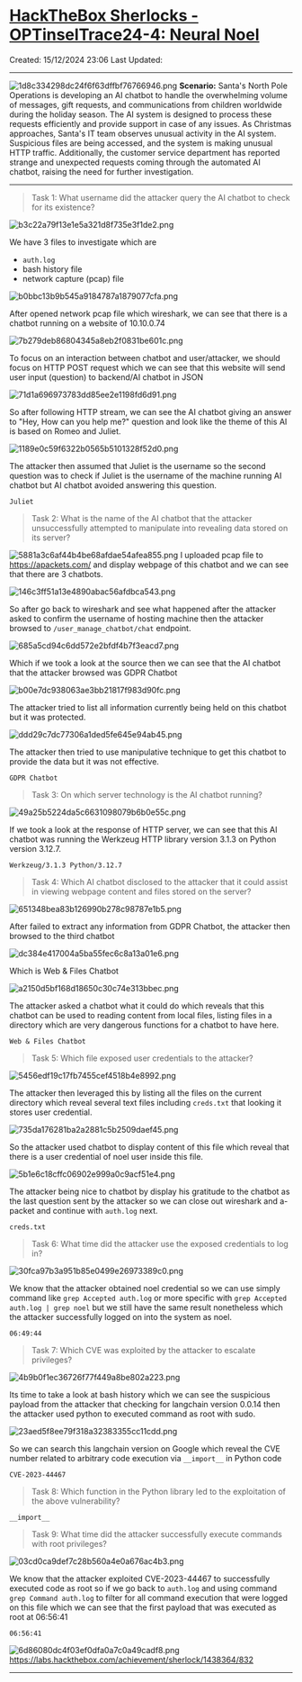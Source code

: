 # [HackTheBox Sherlocks - OPTinselTrace24-4: Neural Noel](https://app.hackthebox.com/sherlocks/OPTinselTrace24-4:%20Neural%20Noel)
Created: 15/12/2024 23:06
Last Updated: 
* * *
![1d8c334298dc24f6f63dffbf76766946.png](/_resources/1d8c334298dc24f6f63dffbf76766946.png)
**Scenario:**
Santa's North Pole Operations is developing an AI chatbot to handle the overwhelming volume of messages, gift requests, and communications from children worldwide during the holiday season. The AI system is designed to process these requests efficiently and provide support in case of any issues. As Christmas approaches, Santa's IT team observes unusual activity in the AI system. Suspicious files are being accessed, and the system is making unusual HTTP traffic. Additionally, the customer service department has reported strange and unexpected requests coming through the automated AI chatbot, raising the need for further investigation.

* * *
>Task 1: What username did the attacker query the AI chatbot to check for its existence?

![b3c22a79f13e1e5a321d8f735e3f1de2.png](/_resources/b3c22a79f13e1e5a321d8f735e3f1de2.png)

We have 3 files to investigate which are 
- `auth.log`
- bash history file
- network capture (pcap) file

![b0bbc13b9b545a9184787a1879077cfa.png](/_resources/b0bbc13b9b545a9184787a1879077cfa.png)

After opened network pcap file which wireshark, we can see that there is a chatbot running on a website of 10.10.0.74 

![7b279deb86804345a8eb2f0831be601c.png](/_resources/7b279deb86804345a8eb2f0831be601c.png)

To focus on an interaction between chatbot and user/attacker, we should focus on HTTP POST request which we can see that this website will send user input (question) to backend/AI chatbot in JSON

![71d1a696973783dd85ee2e1198fd6d91.png](/_resources/71d1a696973783dd85ee2e1198fd6d91.png)

So after following HTTP stream, we can see the AI chatbot giving an answer to "Hey, How can you help me?" question and look like the theme of this AI is based on Romeo and Juliet. 

![1189e0c59f6322b0565b5101328f52d0.png](/_resources/1189e0c59f6322b0565b5101328f52d0.png)

The attacker then assumed that Juliet is the username so the second question was to check if Juliet is the username of the machine running AI chatbot but AI chatbot avoided answering this question.

```
Juliet
```

>Task 2: What is the name of the AI chatbot that the attacker unsuccessfully attempted to manipulate into revealing data stored on its server?

![5881a3c6af44b4be68afdae54afea855.png](/_resources/5881a3c6af44b4be68afdae54afea855.png)
I uploaded pcap file to https://apackets.com/ and display webpage of this chatbot and we can see that there are 3 chatbots.

![146c3ff51a13e4890abac56afdbca543.png](/_resources/146c3ff51a13e4890abac56afdbca543.png)

So after go back to wireshark and see what happened after the attacker asked to confirm the username of hosting machine then the attacker browsed to `/user_manage_chatbot/chat` endpoint.

![685a5cd94c6dd572e2bfdf4b7f3eacd7.png](/_resources/685a5cd94c6dd572e2bfdf4b7f3eacd7.png)

Which if we took a look at the source then we can see that the AI chatbot that the attacker browsed was GDPR Chatbot

![b00e7dc938063ae3bb21817f983d90fc.png](/_resources/b00e7dc938063ae3bb21817f983d90fc.png)

The attacker tried to list all information currently being held on this chatbot but it was protected.

![ddd29c7dc77306a1ded5fe645e94ab45.png](/_resources/ddd29c7dc77306a1ded5fe645e94ab45.png)

The attacker then tried to use manipulative technique to get this chatbot to provide the data but it was not effective.

```
GDPR Chatbot
```

>Task 3: On which server technology is the AI chatbot running?

![49a25b5224da5c6631098079b6b0e55c.png](/_resources/49a25b5224da5c6631098079b6b0e55c.png)

If we took a look at the response of HTTP server, we can see that this AI chatbot was running the Werkzeug HTTP library version 3.1.3 on Python version 3.12.7.

```
Werkzeug/3.1.3 Python/3.12.7
```

>Task 4: Which AI chatbot disclosed to the attacker that it could assist in viewing webpage content and files stored on the server?

![651348bea83b126990b278c98787e1b5.png](/_resources/651348bea83b126990b278c98787e1b5.png)

After failed to extract any information from GDPR Chatbot, the attacker then browsed to the third chatbot

![dc384e417004a5ba55fec6c8a13a01e6.png](/_resources/dc384e417004a5ba55fec6c8a13a01e6.png)

Which is Web & Files Chatbot

![a2150d5bf168d18650c30c74e313bbec.png](/_resources/a2150d5bf168d18650c30c74e313bbec.png)

The attacker asked a chatbot what it could do which reveals that this chatbot can be used to reading content from local files, listing files in a directory which are very dangerous functions for a chatbot to have here.

```
Web & Files Chatbot
```

>Task 5: Which file exposed user credentials to the attacker?

![5456edf19c17fb7455cef4518b4e8992.png](/_resources/5456edf19c17fb7455cef4518b4e8992.png)

The attacker then leveraged this by listing all the files on the current directory which reveal several text files including `creds.txt` that looking it stores user credential.

![735da176281ba2a2881c5b2509daef45.png](/_resources/735da176281ba2a2881c5b2509daef45.png)

So the attacker used chatbot to display content of this file which reveal that there is a user credential of noel user inside this file.

![5b1e6c18cffc06902e999a0c9acf51e4.png](/_resources/5b1e6c18cffc06902e999a0c9acf51e4.png)

The attacker being nice to chatbot by display his gratitude to the chatbot as the last question sent by the attacker so we can close out wireshark and a-packet and continue with `auth.log` next.

```
creds.txt
```

>Task 6: What time did the attacker use the exposed credentials to log in?

![30fca97b3a951b85e0499e26973389c0.png](/_resources/30fca97b3a951b85e0499e26973389c0.png)

We know that the attacker obtained noel credential so we can use simply command like `grep Accepted auth.log` or more specific with `grep Accepted auth.log | grep noel` but we still have the same result nonetheless which the attacker successfully logged on into the system as noel.

```
06:49:44
```

>Task 7: Which CVE was exploited by the attacker to escalate privileges?

![4b9b0f1ec36726f77f449a8be802a223.png](/_resources/4b9b0f1ec36726f77f449a8be802a223.png)

Its time to take a look at bash history which we can see the suspicious payload from the attacker that checking for langchain version 0.0.14 then the attacker used python to executed command as root with sudo.

![23aed5f8ee79f318a32383355cc11cdd.png](/_resources/23aed5f8ee79f318a32383355cc11cdd.png)

So we can search this langchain version on Google which reveal the CVE number related to arbitrary code execution via `__import__` in Python code

```
CVE-2023-44467
```

>Task 8: Which function in the Python library led to the exploitation of the above vulnerability?
```
__import__
```

>Task 9: What time did the attacker successfully execute commands with root privileges?

![03cd0ca9def7c28b560a4e0a676ac4b3.png](/_resources/03cd0ca9def7c28b560a4e0a676ac4b3.png)

We know that the attacker exploited CVE-2023-44467 to successfully executed code as root so if we go back to `auth.log` and using command `grep Command auth.log` to filter for all command execution that were logged on this file which we can see that the first payload that was executed as root at 06:56:41

```
06:56:41
```

![6d86080dc4f03ef0dfa0a7c0a49cadf8.png](/_resources/6d86080dc4f03ef0dfa0a7c0a49cadf8.png)
https://labs.hackthebox.com/achievement/sherlock/1438364/832
***
